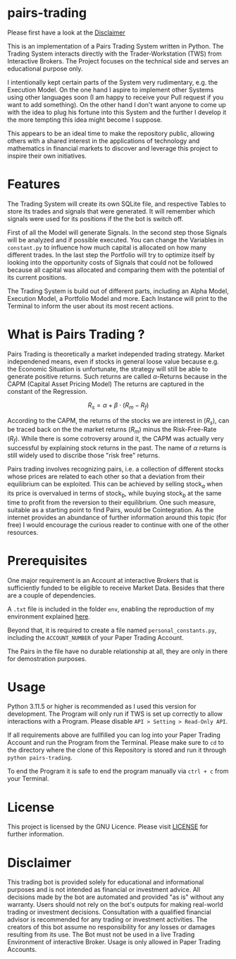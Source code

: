 # pairs-trading

Please first have a look at the [Disclaimer](#Disclaimer)

This is an implementation of a Pairs Trading System written in Python. The Trading System interacts directly with the Trader-Workstation (TWS) from Interactive Brokers. The Project focuses on the technical side and serves an educational purpose only.

I intentionally kept certain parts of the System very rudimentary, e.g. the Execution Model. On the one hand I aspire to implement other Systems using other languages soon (I am happy to receive your Pull request if you want to add something). On the other hand I don't want anyone to come up with the idea to plug his fortune into this System and the further I develop it the more tempting this idea might become I suppose.

This appears to be an ideal time to make the repository public, allowing others with a shared interest in the applications of technology and mathematics in financial markets to discover and leverage this project to inspire their own initiatives.

# Features

The Trading System will create its own SQLite file, and respective Tables to store its trades and signals that were generated. It will remember which signals were used for its positions if the the bot is switch off.

First of all the Model will generate Signals. In the second step those Signals will be analyzed and if possible executed. You can change the Variables in `constant.py` to influence how much capital is allocated on how many different trades. In the last step the Portfolio will try to optimize itself by looking into the opportunity costs of Signals that could not be followed because all capital was allocated and comparing them with the potential of its current positions.

The Trading System is build out of different parts, including an Alpha Model, Execution Model, a Portfolio Model and more. Each Instance will print to the Terminal to inform the user about its most recent actions.

# What is Pairs Trading ? 

Pairs Trading is theoretically a market independed trading strategy. Market independened means, even if stocks in general loose value because e.g. the Economic Situation is unfortunate, the strategy will still be able to generate positive returns. Such returns are called $\alpha$-Returns because in the CAPM (Capital Asset Pricing Model) The returns are captured in the constant of the Regression.

$$
R_{s} = \alpha + \beta \cdot (R_{m} - R_{f})
$$

According to the CAPM, the returns of the stocks we are interest in ($R_{s}$), can be traced back on the the market returns ($R_{m}$) minus the Risk-Free-Rate ($R_{f}$). While there is some cotroversy around it, the CAPM was actually very successful by explaining stock returns in the past. The name of $\alpha$ returns is still widely used to discribe those "risk free" returns.

Pairs trading involves recognizing pairs, i.e. a collection of different stocks whose prices are related to each other so that a deviation from their equilibrium can be exploited. This can be achieved by selling $\text{stock}_{a}$ when its price is overvalued in terms of $\text{stock}_{b}$, while buying $\text{stock}_{b}$ at the same time to profit from the reversion to their equilibrium. One such measure, suitable as a starting point to find Pairs, would be Cointegration. As the internet provides an abundance of further information around this topic (for free) I would encourage the curious reader to continue with one of the other resources.

# Prerequisites

One major requirement is an Account at interactive Brokers that is sufficiently funded to be eligible to receive Market Data. Besides that there are a couple of dependencies.

A `.txt` file is included in the folder `env`, enabling the reproduction of my environment explained [here](https://conda.io/projects/conda/en/latest/user-guide/tasks/manage-environments.html#building-identical-conda-environments).

Beyond that, it is required to create a file named `personal_constants.py`, including the `ACCOUNT_NUMBER` of your Paper Trading Account.

The Pairs in the file have no durable relationship at all, they are only in there for demostration purposes.

# Usage

Python 3.11.5 or higher is recommended as I used this version for development. The Program will only run if TWS is set up correctly to allow interactions with a Program. Please disable `API > Setting > Read-Only API`.

If all requirements above are fullfilled you can log into your Paper Trading Account and run the Program from the Terminal. Please make sure to `cd` to the directory where the clone of this Repository is stored and run it through `python pairs-trading`.

To end the Program it is safe to end the program manually via `ctrl + c` from your Terminal.

# License

This project is licensed by the GNU Licence. Please visit [LICENSE](docs/LICENSE.md) for further information.

# Disclaimer

This trading bot is provided solely for educational and informational purposes and is not intended as financial or investment advice. All decisions made by the bot are automated and provided "as is" without any warranty. Users should not rely on the bot's outputs for making real-world trading or investment decisions. Consultation with a qualified financial advisor is recommended for any trading or investment activities. The creators of this bot assume no responsibility for any losses or damages resulting from its use. The Bot must not be used in a live Trading Environment of interactive Broker. Usage is only allowed in Paper Trading Accounts.
